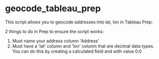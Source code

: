 # geocode_tableau_prep

This script allows you to geocode addresses into lat, lon in Tableau Prep. 

2 things to do in Prep to ensure the script works:

1) Must name your address column 'Address'
2) Must have a 'lat' column and 'lon' column that are decimal data types. You can do this by creating a calculated field and with value 0.0 
